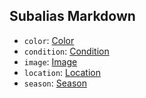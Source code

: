 
























## Subalias Markdown
- `color`: [Color](https://github.com/Shadow-Draconic-Development/Weather-Management-System---Redux/blob/main/Code/list/color/color.md)
- `condition`: [Condition](https://github.com/Shadow-Draconic-Development/Weather-Management-System---Redux/blob/main/Code/list/condition/condition.md)
- `image`: [Image](https://github.com/Shadow-Draconic-Development/Weather-Management-System---Redux/blob/main/Code/list/image/image.md)
- `location`: [Location](https://github.com/Shadow-Draconic-Development/Weather-Management-System---Redux/blob/main/Code/list/location/location.md)
- `season`: [Season](https://github.com/Shadow-Draconic-Development/Weather-Management-System---Redux/blob/main/Code/list/season/season.md)